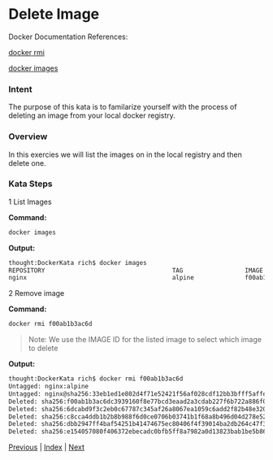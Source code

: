 # Delete Image

Docker Documentation References:

[docker rmi](https://docs.docker.com/engine/reference/commandline/rmi/)

[docker images](https://docs.docker.com/engine/reference/commandline/images/)

### Intent

The purpose of this kata is to familarize yourself with the process of deleting an image from your local docker registry.

### Overview

In this exercies we will list the images on in the local registry and then delete one.

### Kata Steps

1 List Images

**Command:**

```bash
docker images
```

**Output:**

```bash
thought:DockerKata rich$ docker images
REPOSITORY                                   TAG                 IMAGE ID            CREATED             SIZE
nginx                                        alpine              f00ab1b3ac6d        2 weeks ago         15.5 MB
```

2 Remove image

**Command:**

```bash
docker rmi f00ab1b3ac6d
```

> Note: We use the IMAGE ID for the listed image to select which image to delete

**Output:**

```bash
thought:DockerKata rich$ docker rmi f00ab1b3ac6d
Untagged: nginx:alpine
Untagged: nginx@sha256:33eb1ed1e802d4f71e52421f56af028cdf12bb3bfff5affeaf5bf0e328ffa1bc
Deleted: sha256:f00ab1b3ac6dc3939160f8e77bcd3eaad2a3cdab227f6b722a886f00ba30cf2f
Deleted: sha256:6dcabd9f3c2eb0c67787c345af26a8067ea1059c6add2f82b48e3202ee5da5d3
Deleted: sha256:c8cca4ddb1b2b8b988f6d0ce0706b03741b1f68a8b496d04d278e525c166e918
Deleted: sha256:dbb2947ff4baf54251b41474675ec80406f4f39014ba2db264c47f35cd9ce32c
Deleted: sha256:e154057080f406372ebecadc0bfb5ff8a7982a0d13823bab1be5b86926c6f860
```

[Previous](4_delete_image.md) | [Index](README.md) | [Next](6_named_containers.md)
